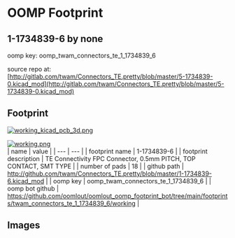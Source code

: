 # OOMP Footprint  
## 1-1734839-6  by none  
  
oomp key: oomp_twam_connectors_te_1_1734839_6  
  
source repo at: [http://gitlab.com/twam/Connectors_TE.pretty/blob/master/5-1734839-0.kicad_mod](http://gitlab.com/twam/Connectors_TE.pretty/blob/master/5-1734839-0.kicad_mod)  
## Footprint  
  
[![working_kicad_pcb_3d.png](working_kicad_pcb_3d_600.png)](working_kicad_pcb_3d.png)  
  
[![working.png](working_600.png)](working.png)  
| name | value | 
| --- | --- | 
| footprint name | 1-1734839-6 | 
| footprint description | TE Connectivity FPC Connector, 0.5mm PITCH, TOP CONTACT, SMT TYPE | 
| number of pads | 18 | 
| github path | http://github.com/twam/Connectors_TE.pretty/blob/master/1-1734839-6.kicad_mod | 
| oomp key | oomp_twam_connectors_te_1_1734839_6 | 
| oomp bot github | https://github.com/oomlout/oomlout_oomp_footprint_bot/tree/main/footprints/twam_connectors_te_1_1734839_6/working | 
## Images  
